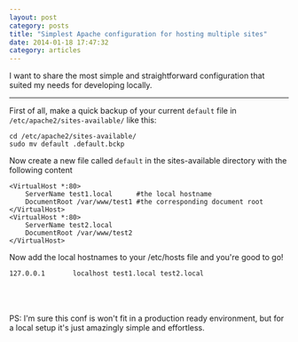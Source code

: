 ```yaml
---
layout: post
category: posts
title: "Simplest Apache configuration for hosting multiple sites"
date: 2014-01-18 17:47:32
category: articles
---
```


I want to share the most simple and straightforward configuration that suited my needs for developing locally.

__________________

First of all, make a quick backup of your current `default` file in `/etc/apache2/sites-available/` like this:

```
cd /etc/apache2/sites-available/
sudo mv default .default.bckp
```

Now create a new file called `default` in the sites-available directory with the following content

```
<VirtualHost *:80>
	ServerName test1.local 		#the local hostname
	DocumentRoot /var/www/test1 #the corresponding document root
</VirtualHost>
<VirtualHost *:80>
	ServerName test2.local
	DocumentRoot /var/www/test2
</VirtualHost>
```

Now add the local hostnames to your /etc/hosts file and you're good to go!

```
127.0.0.1       localhost test1.local test2.local
```

<br>
<br>
<br>
PS: I'm sure this conf is won't fit in a production ready environment, but for a local setup it's just amazingly simple and effortless.
